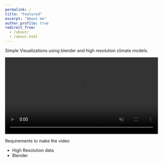 ```yaml
---
permalink: /
title: "Featured"
excerpt: "About me"
author_profile: true
redirect_from:
  - /about/
  - /about.html
---
```


Simple Visualizations using blender and high resolution climate models.

<!-- <video width="500px" height="500px" autoplay>
  <source src="vid.mp4" type="video/mp4">
Your browser does not support the video tag.
</video> -->

<!-- <video width="500px" height="500px" controls="controls"/>
<source src="vid.mp4" type="video/mp4">
</video> -->
<video width=100% preload="auto" muted loop>
  <source src="vid.mp4" type="video/mp4">
  Your browser does not support the video tag.
</video>


Requirements to make the video
- High Resolution data
- Blender
